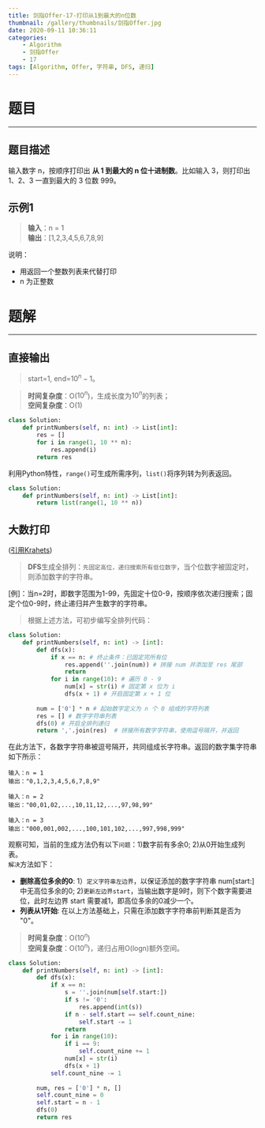 ```yaml
---
title: 剑指Offer-17-打印从1到最大的n位数
thumbnail: /gallery/thumbnails/剑指Offer.jpg
date: 2020-09-11 10:36:11
categories:
    - Algorithm  
    - 剑指Offer  
    - 17
tags: [Algorithm, Offer, 字符串, DFS, 递归]
---
```


# 题目
---
## 题目描述
输入数字 n，按顺序打印出 **从 1 到最大的 n 位十进制数**。比如输入 3，则打印出 1、2、3 一直到最大的 3 位数 999。
<!-- more -->

## 示例1
> **输入**：n = 1  
> **输出**：[1,2,3,4,5,6,7,8,9]  

说明：  
- 用返回一个整数列表来代替打印
- n 为正整数

# 题解
---
## 直接输出
> start=1, end=$10^n - 1$。

> **时间复杂度**：O($10^n$)，生成长度为$10^n$的列表；  
> **空间复杂度**：O(1)

```python
class Solution:
    def printNumbers(self, n: int) -> List[int]:
        res = []
        for i in range(1, 10 ** n):
            res.append(i)
        return res
```

利用Python特性，`range()`可生成所需序列，`list()`将序列转为列表返回。

```python
class Solution:
    def printNumbers(self, n: int) -> List[int]:
        return list(range(1, 10 ** n))
```

## 大数打印
([引用Krahets](https://leetcode-cn.com/problems/da-yin-cong-1dao-zui-da-de-nwei-shu-lcof/solution/mian-shi-ti-17-da-yin-cong-1-dao-zui-da-de-n-wei-2/))
> **DFS**生成全排列：`先固定高位，递归搜索所有低位数字`，当个位数字被固定时，则添加数字的字符串。

[例]：当n=2时，即数字范围为1-99，先固定十位0-9，按顺序依次递归搜索；固定个位0-9时，终止递归并产生数字的字符串。  
> 根据上述方法，可初步编写全排列代码：

```python
class Solution:
    def printNumbers(self, n: int) -> [int]:
        def dfs(x):
            if x == n: # 终止条件：已固定完所有位
                res.append(''.join(num)) # 拼接 num 并添加至 res 尾部
                return
            for i in range(10): # 遍历 0 - 9
                num[x] = str(i) # 固定第 x 位为 i
                dfs(x + 1) # 开启固定第 x + 1 位
        
        num = ['0'] * n # 起始数字定义为 n 个 0 组成的字符列表
        res = [] # 数字字符串列表
        dfs(0) # 开启全排列递归
        return ','.join(res)  # 拼接所有数字字符串，使用逗号隔开，并返回
```
 
在此方法下，各数字字符串被逗号隔开，共同组成长字符串。返回的数字集字符串如下所示：  
```
输入：n = 1
输出："0,1,2,3,4,5,6,7,8,9"

输入：n = 2
输出："00,01,02,...,10,11,12,...,97,98,99"

输入：n = 3
输出："000,001,002,...,100,101,102,...,997,998,999"
```

观察可知，当前的生成方法仍有以下`问题`：1)数字前有多余0; 2)从0开始生成列表。  
`解决`方法如下：  
- **删除高位多余的0**: 1）`定义字符串左边界`，以保证添加的数字字符串 num[start:] 中无高位多余的0; 2)`更新左边界start`，当输出数字是9时，则下个数字需要进位，此时左边界 start 需要减1，即高位多余的0减少一个。
- **列表从1开始**: 在以上方法基础上，只需在添加数字字符串前判断其是否为 "0"。

> **时间复杂度**：O($10^n$)  
> **空间复杂度**：O($10^n$)，递归占用O(logn)额外空间。

```python
class Solution:
    def printNumbers(self, n: int) -> [int]:
        def dfs(x):
            if x == n:
                s = ''.join(num[self.start:])
                if s != '0': 
                    res.append(int(s))
                if n - self.start == self.count_nine: 
                    self.start -= 1
                return
            for i in range(10):
                if i == 9: 
                    self.count_nine += 1
                num[x] = str(i)
                dfs(x + 1)
            self.count_nine -= 1
        
        num, res = ['0'] * n, []
        self.count_nine = 0
        self.start = n - 1
        dfs(0)
        return res
```
